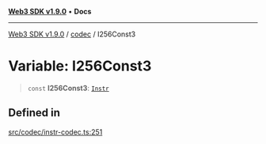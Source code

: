 [**Web3 SDK v1.9.0**](../../../README.md) • **Docs**

***

[Web3 SDK v1.9.0](../../../globals.md) / [codec](../README.md) / I256Const3

# Variable: I256Const3

> `const` **I256Const3**: [`Instr`](../type-aliases/Instr.md)

## Defined in

[src/codec/instr-codec.ts:251](https://github.com/Mystic-Nayy/alephium-web3/blob/c1afd789a197ce5fe21f08c2965942090157c33d/packages/web3/src/codec/instr-codec.ts#L251)
